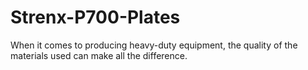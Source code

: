 # Strenx-P700-Plates
When it comes to producing heavy-duty equipment, the quality of the materials used can make all the difference. 
